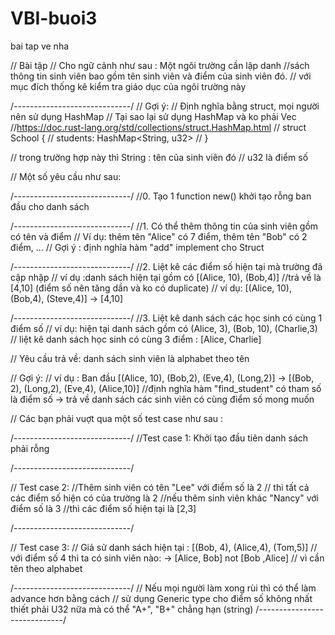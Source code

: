 # VBI-buoi3
bai tap ve nha

// Bài tập
// Cho ngữ cảnh như sau : Một ngôi trường cần lập danh
//sách thông tin sinh viên bao gồm tên sinh viên và điểm của sinh viên đó.
// với mục đích thống kê kiểm tra giáo dục của ngôi trường này


/*-----------------------------*/
// Gợi ý:
// Định nghĩa bằng struct, mọi người nên sử dụng HashMap 
// Tại sao lại sử dụng HashMap và ko phải Vec
//https://doc.rust-lang.org/std/collections/struct.HashMap.html
// struct School {
//     students: HashMap<String, u32>
// }

// trong trường hợp này thì String : tên của sinh viên đó
// u32 là điểm số 

// Một số yêu cầu như sau:

/*-----------------------------*/
//0. Tạo 1 function new() khởi tạo rỗng ban đầu cho danh sách

/*-----------------------------*/
//1. Có thể thêm thông tin của sinh viên gồm có tên và điểm
// Ví dụ: thêm tên "Alice" có 7 điểm, thêm tên "Bob" có 2 điểm, ...
// Gợi ý : định nghĩa hàm "add" implement cho Struct

/*-----------------------------*/
//2. Liệt kê các điểm số hiện tại mà trường đã cập nhập
// ví dụ :danh sách hiện tại gồm có [(Alice, 10), (Bob,4)]
//trả về là [4,10] (điểm số nên tăng dần và ko có duplicate)
// ví dụ: [(Alice, 10), (Bob,4), (Steve,4)] -> [4,10]

/*-----------------------------*/
//3. Liệt kê danh sách các học sinh có cùng 1 điểm số
// ví dụ: hiện tại danh sách gồm có (Alice, 3), (Bob, 10), (Charlie,3)
// liệt kê danh sách học sinh có cùng 3 điểm : [Alice, Charlie]

// Yêu cầu trả về: danh sách sinh viên là alphabet theo tên 

// Gợi ý: 
// ví dụ : Ban đầu [(Alice, 10), (Bob,2), (Eve,4), (Long,2)] -> [(Bob, 2), (Long,2), (Eve,4), (Alice,10)]
//định nghĩa hàm "find_student" có tham số là điểm số -> trả về danh sách các sinh viên có cùng điểm số mong muốn


// Các bạn phải vuợt qua một số test case như sau :

/*-----------------------------*/
//Test case 1: Khởi tạo đầu tiên danh sách phải rỗng

/*-----------------------------*/

// Test case 2:
//Thêm sinh viên có tên "Lee" với điểm số là 2
// thì tất cả các điểm số hiện có của trường là 2
//nếu thêm sinh viên khác "Nancy" với điểm số là 3
//thì các điểm số hiện tại là [2,3]

/*-----------------------------*/

// Test case 3:
// Giả sử danh sách hiện tại : [(Bob, 4), (Alice,4), (Tom,5)]
// với điểm số 4 thì ta có sinh viên nào: -> [Alice, Bob] not [Bob ,Alice]
// vì cần tên theo alphabet


/*-----------------------------*/
// Nếu mọi người làm xong rùi thì có thể làm advance hơn bằng cách 
// sử dụng Generic type cho điểm số không nhất thiết phải U32 nữa mà có thể "A+", "B+" chẳng hạn (string)
/*-----------------------------*/

